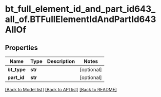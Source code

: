 # bt_full_element_id_and_part_id643_all_of.BTFullElementIdAndPartId643AllOf

## Properties
Name | Type | Description | Notes
------------ | ------------- | ------------- | -------------
**bt_type** | **str** |  | [optional] 
**part_id** | **str** |  | [optional] 

[[Back to Model list]](../README.md#documentation-for-models) [[Back to API list]](../README.md#documentation-for-api-endpoints) [[Back to README]](../README.md)


